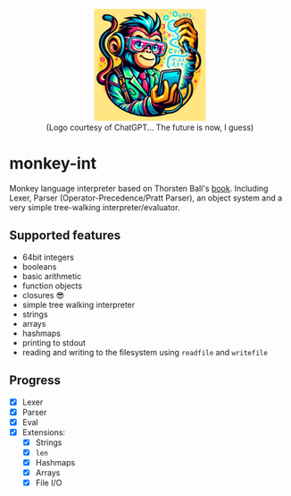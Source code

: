 <p align=center><img src="logo.webp" alt="Logo courtesy of ChatGPT" width="200" /><br>
(Logo courtesy of ChatGPT... The future is now, I guess)</p>

# monkey-int
Monkey language interpreter based on Thorsten Ball's [book](https://interpreterbook.com). Including Lexer, Parser (Operator-Precedence/Pratt Parser), an object system and a very simple tree-walking interpreter/evaluator.

## Supported features

- 64bit integers
- booleans
- basic arithmetic
- function objects
- closures 😎
- simple tree walking interpreter
- strings
- arrays
- hashmaps
- printing to stdout
- reading and writing to the filesystem using `readfile` and `writefile`

## Progress

- [x] Lexer 
- [x] Parser
- [x] Eval
- [x] Extensions:
    - [x] Strings
    - [x] `len`
    - [x] Hashmaps
    - [x] Arrays
    - [x] File I/O